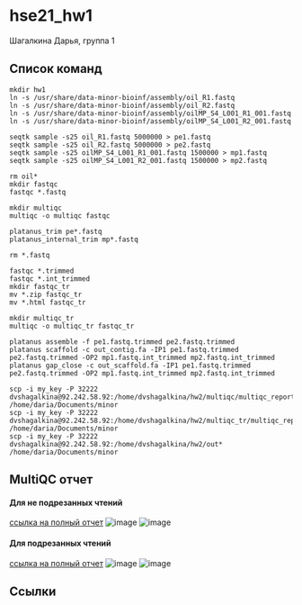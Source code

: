 # hse21_hw1

Шагалкина Дарья, группа 1

## Список команд

    mkdir hw1
    ln -s /usr/share/data-minor-bioinf/assembly/oil_R1.fastq
    ln -s /usr/share/data-minor-bioinf/assembly/oil_R2.fastq
    ln -s /usr/share/data-minor-bioinf/assembly/oilMP_S4_L001_R1_001.fastq
    ln -s /usr/share/data-minor-bioinf/assembly/oilMP_S4_L001_R2_001.fastq
    
    seqtk sample -s25 oil_R1.fastq 5000000 > pe1.fastq
    seqtk sample -s25 oil_R2.fastq 5000000 > pe2.fastq
    seqtk sample -s25 oilMP_S4_L001_R1_001.fastq 1500000 > mp1.fastq
    seqtk sample -s25 oilMP_S4_L001_R2_001.fastq 1500000 > mp2.fastq
    
    rm oil*
    mkdir fastqc
    fastqc *.fastq
    
    mkdir multiqc
    multiqc -o multiqc fastqc
    
    platanus_trim pe*.fastq
    platanus_internal_trim mp*.fastq
    
    rm *.fastq 
   
    fastqc *.trimmed
    fastqc *.int_trimmed
    mkdir fastqc_tr
    mv *.zip fastqc_tr
    mv *.html fastqc_tr
    
    mkdir multiqc_tr
    multiqc -o multiqc_tr fastqc_tr
    
    platanus assemble -f pe1.fastq.trimmed pe2.fastq.trimmed
    platanus scaffold -c out_contig.fa -IP1 pe1.fastq.trimmed pe2.fastq.trimmed -OP2 mp1.fastq.int_trimmed mp2.fastq.int_trimmed
    platanus gap_close -c out_scaffold.fa -IP1 pe1.fastq.trimmed pe2.fastq.trimmed -OP2 mp1.fastq.int_trimmed mp2.fastq.int_trimmed
    
    scp -i my_key -P 32222 dvshagalkina@92.242.58.92:/home/dvshagalkina/hw2/multiqc/multiqc_report.html /home/daria/Documents/minor
    scp -i my_key -P 32222 dvshagalkina@92.242.58.92:/home/dvshagalkina/hw2/multiqc_tr/multiqc_report.html /home/daria/Documents/minor
    scp -i my_key -P 32222 dvshagalkina@92.242.58.92:/home/dvshagalkina/hw2/out* /home/daria/Documents/minor
    
    

## MultiQC отчет
#### Для не подрезанных чтений
[ссылка на полный отчет](https://github.com/adriadar/hse21_hw1/blob/main/MultiQC_report/not_trimmed_multiqc_report.html)
![image](https://github.com/adriadar/hse21_hw1/blob/main/MultiQC_report/not_trimmed_general_statistics.png)
![image](https://github.com/adriadar/hse21_hw1/blob/main/MultiQC_report/not_trimmed_per_sequence_quality_scores_plot.png)

#### Для подрезанных чтений
[ссылка на полный отчет](https://github.com/adriadar/hse21_hw1/blob/main/MultiQC_report/trimmed_multiqc_report.html)
![image](https://github.com/adriadar/hse21_hw1/blob/main/MultiQC_report/trimmed_general_statistics.png)
![image](https://github.com/adriadar/hse21_hw1/blob/main/MultiQC_report/trimmed_per_sequence_quality_scores_plot.png)

## Ссылки
